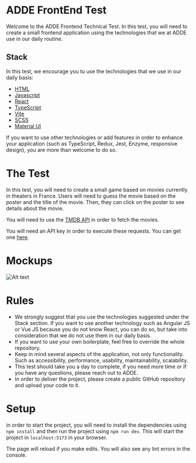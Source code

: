 # ADDE FrontEnd Test

Welcome to the ADDE Frontend Technical Test. In this test, you will need to create a small frontend application using the technologies that we at ADDE use in our daily routine.

## Stack

In this test, we encourage you tu use the technologies that we use in our daily basis:

-   [HTML](https://developer.mozilla.org/en-US/docs/Web/HTML)
-   [Javascript](https://developer.mozilla.org/en-US/docs/Web/JavaScript)
-   [React](https://reactjs.org/)
-   [TypeScript](https://www.typescriptlang.org/)
-   [Vite](https://vitejs.dev/)
-   [SCSS](https://sass-lang.com/)
-   [Material UI](https://material-ui.com/)

If you want to use other technologies or add features in order to enhance your application (such as TypeScript, Redux, Jest, Enzyme, responsive design), you are more than welcome to do so.

# The Test

In this test, you will need to create a small game based on movies currently in theaters in France.
Users will need to guess the movie based on the poster and the title of the movie. Then, they can click on the poster to see details about the movie.

You will need to use the [TMDB API](https://developers.themoviedb.org/3/getting-started/introduction) in order to fetch the movies.

You will need an API key in order to execute these requests. You can get one [here](https://www.themoviedb.org/settings/api).

# Mockups

![Alt text](https://gitlab.addeteam.fr/adde-public/technical-test-front-end/-/blob/main/mockups.png 'app Mockup')

# Rules

-   We strongly suggest that you use the technologies suggested under the Stack section. If you want to use another technology such as Angular JS or Vue JS because you do not know React, you can do so, but take into consideration that we do not use them in our daily basis.
-   If you want to use your own boilerplate, feel free to override the whole repository.
-   Keep in mind several aspects of the application, not only functionality. Such as accessibility, performance, usability, maintainability, scalability.
-   This test should take you a day to complete, if you need more time or if you have any questions, please reach out to ADDE.
-   In order to deliver the project, please create a public GitHub repository and upload your code to it.

# Setup

in order to start the project, you will need to install the dependencies using `npm install` and then run the project using `npm run dev`. This will start the project in `localhost:5173` in your browser.

The page will reload if you make edits.
You will also see any lint errors in the console.
